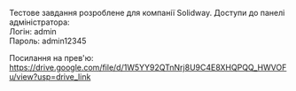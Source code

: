 Тестове завдання розроблене для компанії Solidway.
Доступи до панелі адміністратора:  
Логін: admin  
Пароль: admin12345  

Посилання на прев'ю: https://drive.google.com/file/d/1W5YY92QTnNrj8U9C4E8XHQPQQ_HWVOFu/view?usp=drive_link
